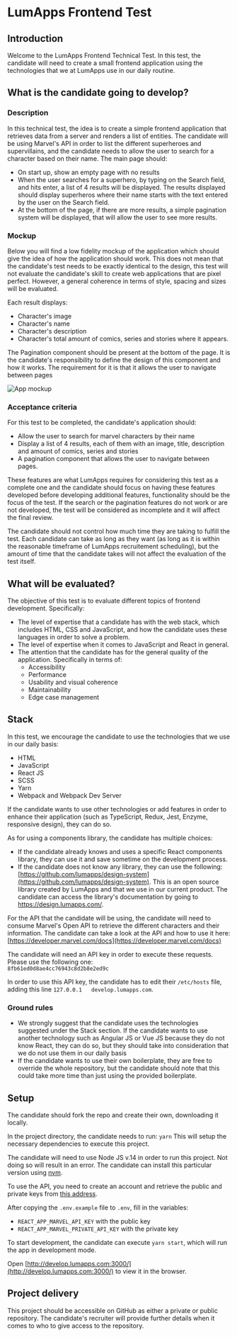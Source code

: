 # LumApps Frontend Test

## Introduction

Welcome to the LumApps Frontend Technical Test. In this test, the candidate will need to create a small frontend application using the technologies that we at LumApps use in our daily routine.

## What is the candidate going to develop?

### Description 

In this technical test, the idea is to create a simple frontend application that retrieves data from a server and renders a list of entities. The candidate will be using Marvel's API in order to list the different superheroes and supervillains, and the candidate needs to allow the user to search for a character based on their name. The main page should:
- On start up, show an empty page with no results
- When the user searches for a superhero, by typing on the Search field, and hits enter, a list of 4 results will be displayed. The results displayed should display superheros where their name starts with the text entered by the user on the Search field.
- At the bottom of the page, if there are more results, a simple pagination system will be displayed, that will allow the user to see more results.

### Mockup

Below you will find a low fidelity mockup of the application which should give the idea of how the application should work. This does not mean that the candidate's test needs to be exactly identical to the design, this test will not evaluate the candidate's skill to create web applications that are pixel perfect. However, a general coherence in terms of style, spacing and sizes will be evaluated.

Each result displays:
- Character's image
- Character's name
- Character's description
- Character's total amount of comics, series and stories where it appears.

The Pagination component should be present at the bottom of the page. It is the candidate's responsibility to define the design of this component and how it works. The requirement for it is that it allows the user to navigate between pages

![App mockup](design.png)

### Acceptance criteria

For this test to be completed, the candidate's application should:
- Allow the user to search for marvel characters by their name
- Display a list of 4 results, each of them with an image, title, description and amount of comics, series and stories
- A pagination component that allows the user to navigate between pages.

These features are what LumApps requires for considering this test as a complete one and the candidate should focus on having these features developed before developing additional features, functionality should be the focus of the test. If the search or the pagination features do not work or are not developed, the test will be considered as incomplete and it will affect the final review.

The candidate should not control how much time they are taking to fulfill the test. Each candidate can take as long as they want (as long as it is within the reasonable timeframe of LumApps recruitement scheduling), but the amount of time that the candidate takes will not affect the evaluation of the test itself.

## What will be evaluated?

The objective of this test is to evaluate different topics of frontend development. Specifically:
- The level of expertise that a candidate has with the web stack, which includes HTML, CSS and JavaScript, and how the candidate uses these languages in order to solve a problem.
- The level of expertise when it comes to JavaScript and React in general. 
- The attention that the candidate has for the general quality of the application. Specifically in terms of:
    - Accessibility
    - Performance
    - Usability and visual coherence
    - Maintainability
    - Edge case management

## Stack

In this test, we encourage the candidate to use the technologies that we use in our daily basis:
*   HTML
*   JavaScript
*   React JS
*   SCSS
*   Yarn
*   Webpack and Webpack Dev Server

If the candidate wants to use other technologies or add features in order to enhance their application (such as TypeScript, Redux, Jest, Enzyme, responsive design), they can do so.

As for using a components library, the candidate has multiple choices:
- If the candidate already knows and uses a specific React components library, they can use it and save sometime on the development process.
- If the candidate does not know any library, they can use the following: [https://github.com/lumapps/design-system](https://github.com/lumapps/design-system). This is an open source library created by LumApps and that we use in our current product. The candidate can access the library's documentation by going to https://design.lumapps.com/.

For the API that the candidate will be using, the candidate will need to consume Marvel's Open API to retrieve the different characters and their information. The candidate can take a look at the API and how to use it here:  
[https://developer.marvel.com/docs](https://developer.marvel.com/docs)

The candidate will need an API key in order to execute these requests. Please use the following one:  
`8fb61ed0d8ae4cc76943c8d2b8e2ed9c`

In order to use this API key, the candidate has to edit their `/etc/hosts` file, adding this line `127.0.0.1   develop.lumapps.com`.

### Ground rules

* We strongly suggest that the candidate uses the technologies suggested under the Stack section. If the candidate wants to use another technology such as Angular JS or Vue JS because they do not know React, they can do so, but they should take into consideration that we do not use them in our daily basis
* If the candidate wants to use their own boilerplate, they are free to override the whole repository, but the candidate should note that this could take more time than just using the provided boilerplate.

## Setup

The candidate should fork the repo and create their own, downloading it locally.

In the project directory, the candidate needs to run: `yarn`
This will setup the necessary dependencies to execute this project.

The candidate will need to use Node JS v.14 in order to run this project. Not doing so will result in an error. The candidate can install this particular version using [nvm](https://github.com/nvm-sh/nvm).

To use the API, you need to create an account and retrieve the public and private keys from [this address](https://developer.marvel.com/account).

After copying the `.env.example` file to `.env`, fill in the variables:
- `REACT_APP_MARVEL_API_KEY` with the public key
- `REACT_APP_MARVEL_PRIVATE_API_KEY` with the private key


To start development, the candidate can execute `yarn start`, which will run the app in development mode.

Open [http://develop.lumapps.com:3000/](http://develop.lumapps.com:3000/) to view it in the browser.

## Project delivery

This project should be accessible on GitHub as either a private or public repository. The candidate's recruiter will provide further details when it comes to who to give access to the repository.
